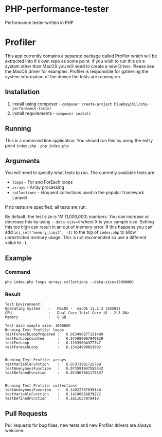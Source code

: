 # PHP-performance-tester
Performance tester written in PHP

# Profiler
This app currently contains a separate package called Profiler which will be extracted into it's own repo as some point.
If you wish to run this on a system other than MacOS you will need to create a new Driver. Please see the MacOS driver  for examples.
Profiler is responsible for gathering the system information of the device the tests are running on.

## Installation
1. Install using composer - `composer create-project bluebayphil/php-performance-tester`
2. Install requirements - `composer install`

## Running
This is a command line application. You should run this by using the entry point `index.php` - `php index.php`

## Arguments
You will need to specify what tests to run. The currently available tests are:
* `loops` - For and ForEach loops
* `arrays` - Array processing
* `collections` - Eloquent collections used in the popular framework Laravel

If no tests are specified, all tests are run.

By default, the test size is 1M (1,000,000) numbers. You can increase or decrease this by using
`--data-size=X` where X is your sample size. Setting this too high can result in an out of memory error. If this happens you can add
`ini_set('memory_limit', -1)` to the top of `index.php` to allow unrestricted memory usage. This is not recomended so use a different value to `-1`.

## Example
### Command
`php index.php loops arrays collections --data-size=15000000`

### Result
```
Test Environment:
Operating System	:	MacOS -  macOS 11.2.3 (20D91)
CPU             	:	Dual-Core Intel Core i5 - 2.3 GHz
Memory          	:	8 GB

Test data sample size: 1000000
Running Test Profile: loops
testForeachLoopPrepared	:	0.053490877151489
testForLoopCounted     	:	0.075989007949829
testForLoop            	:	0.11839604377747
testForeachLoop        	:	0.15424990653992


Running Test Profile: arrays
testVariableFunction 	:	0.07072901725769
testAnonymousFunction	:	0.073591947555542
testDefinedFunction  	:	0.074967861175537


Running Test Profile: collections
testAnonymousFunction	:	0.14022707939148
testVariableFunction 	:	0.14190816879272
testDefinedFunction  	:	0.1811637878418
```

## Pull Requests
Pull requests for bug fixes, new tests and new Profiler drivers are always welcome.
